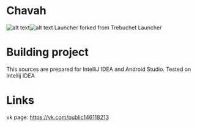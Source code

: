 # Chavah
![alt text](https://pp.userapi.com/c836535/v836535288/3271d/NzeJPoteA4g.jpg)![alt text](https://pp.userapi.com/c836535/v836535288/32727/0en0hDkwzaY.jpg)
Launcher forked from Trebuchet Launcher

# Building project
This sources are prepared for IntelliJ IDEA and Android Studio. Tested on Intellij IDEA

# Links
vk page: https://vk.com/public146118213